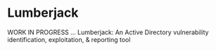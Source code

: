 # Lumberjack
WORK IN PROGRESS
...
Lumberjack: An Active Directory vulnerability identification, exploitation, &amp; reporting tool 

